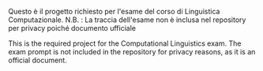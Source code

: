 Questo è il progetto richiesto per l'esame del corso di Linguistica Computazionale.
N.B. : La traccia dell'esame non è inclusa nel repository per privacy poiché documento ufficiale

This is the required project for the Computational Linguistics exam.
The exam prompt is not included in the repository for privacy reasons, as it is an official document.
